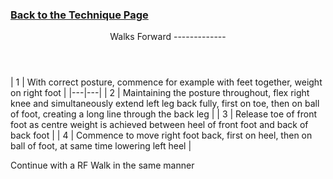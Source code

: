 ### [ Back to the Technique Page](../technique.md)

 <header>Walks Forward
-------------

 </header> | 1 | With correct posture, commence for example with feet together, weight on right foot |
|---|---|
| 2 | Maintaining the posture throughout, flex right knee and simultaneously extend left leg back fully, first on toe, then on ball of foot, creating a long line through the back leg |
| 3 | Release toe of front foot as centre weight is achieved between heel of front foot and back of back foot |
| 4 | Commence to move right foot back, first on heel, then on ball of foot, at same time lowering left heel |

Continue with a RF Walk in the same manner